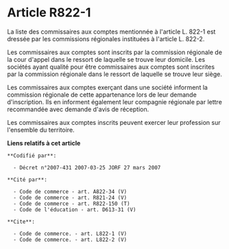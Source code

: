 # Article R822-1

La liste des commissaires aux comptes mentionnée à l'article L. 822-1 est dressée par les commissions régionales instituées à
l'article L. 822-2.

Les commissaires aux comptes sont inscrits par la commission régionale de la cour d'appel dans le ressort de laquelle se
trouve leur domicile. Les sociétés ayant qualité pour être commissaires aux comptes sont inscrites par la commission
régionale dans le ressort de laquelle se trouve leur siège.

Les commissaires aux comptes exerçant dans une société informent la commission régionale de cette appartenance lors de leur
demande d'inscription. Ils en informent également leur compagnie régionale par lettre recommandée avec demande d'avis de
réception.

Les commissaires aux comptes inscrits peuvent exercer leur profession sur l'ensemble du territoire.

**Liens relatifs à cet article**

	**Codifié par**:

	  - Décret n°2007-431 2007-03-25 JORF 27 mars 2007

	**Cité par**:

	  - Code de commerce - art. A822-34 (V)
	  - Code de commerce - art. R821-24 (V)
	  - Code de commerce - art. R822-150 (T)
	  - Code de l'éducation - art. D613-31 (V)

	**Cite**:

	  - Code de commerce. - art. L822-1 (V)
	  - Code de commerce. - art. L822-2 (V)
